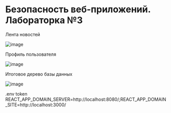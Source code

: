 # Безопасность веб-приложений. Лабораторка №3

Лента новостей

![image](https://user-images.githubusercontent.com/73231157/200195196-d425c8ba-cfae-40ce-829c-96b4cfbe0bf6.png)


Профиль пользователя

![image](https://user-images.githubusercontent.com/73231157/200195152-d2ad53c8-31b9-42a4-a4a4-7cf8163ae416.png)


Итоговое дерево базы данных

![image](https://user-images.githubusercontent.com/73231157/200194977-002a8a88-460c-4c39-9865-684e00514d98.png)

.env token
REACT_APP_DOMAIN_SERVER=http://localhost:8080/;REACT_APP_DOMAIN_SITE=http://localhost:3000/




